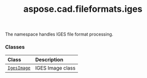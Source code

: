 ﻿---
title: aspose.cad.fileformats.iges
second_title: Aspose.CAD for Python via .NET API References
description: 
type: docs
weight: 10
url: /aspose.cad.fileformats.iges/
is_root: false
---

The namespace handles IGES file format processing.

### Classes
| Class | Description |
| :- | :- |
| [`IgesImage`](/cad/python-net/aspose.cad.fileformats.iges/igesimage) | IGES Image class |


